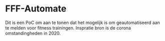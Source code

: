 # FFF-Automate
Dit is een PoC om aan te tonen dat het mogelijk is om geautomatiseerd aan te melden voor fitness trainingen. Inspratie bron is de corona omstandingheden in 2020.
